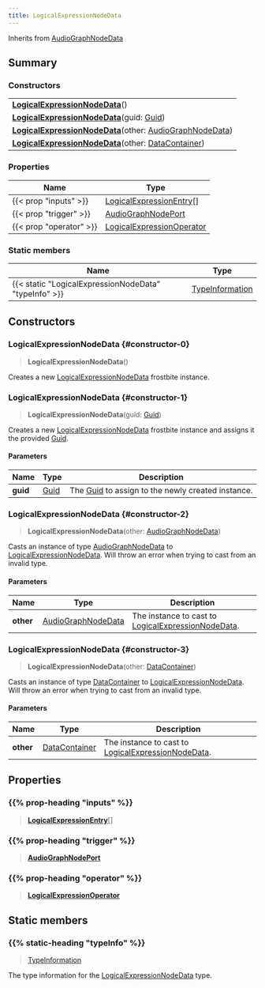 ```yaml
---
title: LogicalExpressionNodeData
---
```


Inherits from 
[AudioGraphNodeData](/vext/ref/fb/audiographnodedata)

## Summary
### Constructors
| |
| ----------- |
| **[LogicalExpressionNodeData](#constructor-0)**() |
| **[LogicalExpressionNodeData](#constructor-1)**(guid: [Guid](/vext/ref/shared/class/guid)) |
| **[LogicalExpressionNodeData](#constructor-2)**(other: [AudioGraphNodeData](/vext/ref/fb/audiographnodedata)) |
| **[LogicalExpressionNodeData](#constructor-3)**(other: [DataContainer](/vext/ref/shared/class/datacontainer)) |

### Properties
| Name | Type |
| ---- | ---- |
| {{< prop "inputs" >}} | [LogicalExpressionEntry](/vext/ref/fb/logicalexpressionentry)[] |
| {{< prop "trigger" >}} | [AudioGraphNodePort](/vext/ref/fb/audiographnodeport) |
| {{< prop "operator" >}} | [LogicalExpressionOperator](/vext/ref/fb/logicalexpressionoperator) |

### Static members
| Name | Type |
| ---- | ---- |
| {{< static "LogicalExpressionNodeData" "typeInfo" >}} | [TypeInformation](/vext/ref/shared/class/typeinformation) |

## Constructors
### LogicalExpressionNodeData {#constructor-0}
> **LogicalExpressionNodeData**()

Creates a new [LogicalExpressionNodeData](/vext/ref/fb/logicalexpressionnodedata) frostbite instance.

### LogicalExpressionNodeData {#constructor-1}
> **LogicalExpressionNodeData**(guid: [Guid](/vext/ref/shared/class/guid))

Creates a new [LogicalExpressionNodeData](/vext/ref/fb/logicalexpressionnodedata) frostbite instance and assigns it the provided [Guid](/vext/ref/shared/class/guid).

#### Parameters
| Name | Type | Description |
| ---- | ---- | ----------- |
| **guid** | [Guid](/vext/ref/shared/class/guid) | The [Guid](/vext/ref/shared/class/guid) to assign to the newly created instance. |

### LogicalExpressionNodeData {#constructor-2}
> **LogicalExpressionNodeData**(other: [AudioGraphNodeData](/vext/ref/fb/audiographnodedata))

Casts an instance of type [AudioGraphNodeData](/vext/ref/fb/audiographnodedata) to [LogicalExpressionNodeData](/vext/ref/fb/logicalexpressionnodedata). Will throw an error when trying to cast from an invalid type.

#### Parameters
| Name | Type | Description |
| ---- | ---- | ----------- |
| **other** | [AudioGraphNodeData](/vext/ref/fb/audiographnodedata) | The instance to cast to [LogicalExpressionNodeData](/vext/ref/fb/logicalexpressionnodedata). |

### LogicalExpressionNodeData {#constructor-3}
> **LogicalExpressionNodeData**(other: [DataContainer](/vext/ref/shared/class/datacontainer))

Casts an instance of type [DataContainer](/vext/ref/shared/class/datacontainer) to [LogicalExpressionNodeData](/vext/ref/fb/logicalexpressionnodedata). Will throw an error when trying to cast from an invalid type.

#### Parameters
| Name | Type | Description |
| ---- | ---- | ----------- |
| **other** | [DataContainer](/vext/ref/shared/class/datacontainer) | The instance to cast to [LogicalExpressionNodeData](/vext/ref/fb/logicalexpressionnodedata). |

## Properties
### {{% prop-heading "inputs" %}}
> **[LogicalExpressionEntry](/vext/ref/fb/logicalexpressionentry)**[]

### {{% prop-heading "trigger" %}}
> **[AudioGraphNodePort](/vext/ref/fb/audiographnodeport)**

### {{% prop-heading "operator" %}}
> **[LogicalExpressionOperator](/vext/ref/fb/logicalexpressionoperator)**

## Static members
### {{% static-heading "typeInfo" %}}
> [TypeInformation](/vext/ref/shared/class/typeinformation)

The type information for the [LogicalExpressionNodeData](/vext/ref/fb/logicalexpressionnodedata) type.

